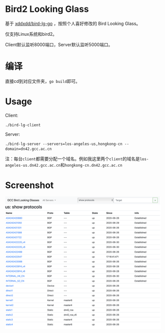 # Bird2 Looking Glass

基于 [xddxdd/bird-lg-go](https://github.com/xddxdd/bird-lg-go) ，按照个人喜好修改的 Bird Looking Glass。

仅支持Linux系统和bird2。

Client默认监听8000端口，Server默认监听5000端口。

# 编译

直接cd到对应文件夹，`go build`即可。

# Usage

Client:

```
./bird-lg-client
```

Server:

```
./bird-lg-server --servers=los-angeles-us,hongkong-cn --domain=dn42.gcc.ac.cn
```

注：每台`client`都需要分配一个域名。例如我这里两个`client`的域名是`los-angeles-us.dn42.gcc.ac.cn`和`hongkong-cn.dn42.gcc.ac.cn`

# Screenshot

![screenshot](screenshot.png)
